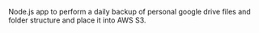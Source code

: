 Node.js app to perform a daily backup of personal google drive files and folder structure and place it into AWS S3.
